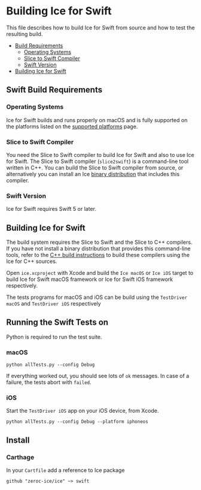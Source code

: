 # Building Ice for Swift

This file describes how to build Ice for Swift from source and how to test the
resulting build.

* [Build Requirements](#build-requirements)
  * [Operating Systems](#operating-systems)
  * [Slice to Swift Compiler](#slice-to-swift-compiler)
  * [Swift Version](#swift-version)
* [Building Ice for Swift](#building-ice-for-swift)

## Swift Build Requirements

### Operating Systems

Ice for Swift builds and runs properly on macOS and is fully supported on
the platforms listed on the [supported platforms][2] page.

### Slice to Swift Compiler

You need the Slice to Swift compiler to build Ice for Swift and also to use
Ice for Swift. The Slice to Swift compiler (`slice2swift`) is a command-line tool
written in C++. You can build the Slice to Swift compiler from source, or
alternatively you can install an Ice [binary distribution][1] that includes
this compiler.

### Swift Version

Ice for Swift requires Swift 5 or later.

## Building Ice for Swift

The build system requires the Slice to Swift and the Slice to C++
compilers. If you have not install a binary distribution that provides
this command-line tools, refer to the [C++ build instructions](../cpp/README.md)
to build these compilers using the Ice for C++ sources.

Open `ice.xcproject` with Xcode and build the `Ice macOS` or `Ice iOS` target
to build Ice for Swift macOS framework or Ice for Swift iOS framework respectively.

The tests programs for macOS and iOS can be build using the `TestDriver macOS` and
`TestDriver iOS` respectively

## Running the Swift Tests on

Python is required to run the test suite.

### macOS

```
python allTests.py --config Debug
```

If everything worked out, you should see lots of `ok` messages. In case of a
failure, the tests abort with `failed`.

### iOS

Start the `TestDriver iOS` app on your iOS device, from Xcode.

```
python allTests.py --config Debug --platform iphoneos
```

## Install

### Carthage

In your `Cartfile` add a reference to Ice package
```
github "zeroc-ice/ice" ~> swift
```

[1]: https://zeroc.com/distributions/ice
[2]: https://doc.zeroc.com/display/Rel/Supported+Platforms+for+Ice+3.7.2
